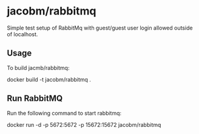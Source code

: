 # jacobm/rabbitmq
Simple test setup of RabbitMq with guest/guest user login allowed outside of localhost.

## Usage

To build jacmb/rabbitmq:

docker build -t jacobm/rabbitmq .

## Run RabbitMQ

Run the following command to start rabbitmq:

docker run -d -p 5672:5672 -p 15672:15672 jacobm/rabbitmq
